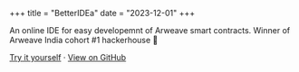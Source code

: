 +++
title = "BetterIDEa"
date = "2023-12-01"
+++

An online IDE for easy developemnt of Arweave smart contracts. Winner of Arweave India cohort #1 hackerhouse 🥇

[Try it yourself](https://ide.betteridea.dev/) · [View on GitHub](https://github.com/betteridea-dev/ide)